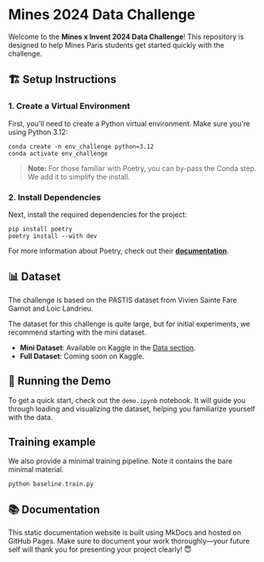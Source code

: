 # Mines 2024 Data Challenge

Welcome to the **Mines x Invent 2024 Data Challenge**! This repository is designed to help Mines Paris students get started quickly with the challenge.

## 🏗️ Setup Instructions

### 1. Create a Virtual Environment

First, you'll need to create a Python virtual environment. Make sure you're using Python 3.12:

```console
conda create -n env_challenge python=3.12
conda activate env_challenge
```

> **Note:** For those familiar with Poetry, you can by-pass the Conda step. We add it to simplify the install.

### 2. Install Dependencies

Next, install the required dependencies for the project:

```console
pip install poetry
poetry install --with dev
```

For more information about Poetry, check out their [**documentation**](https://python-poetry.org).

## 📊 Dataset

The challenge is based on the PASTIS dataset from Vivien Sainte Fare Garnot and Loic Landrieu.

The dataset for this challenge is quite large, but for initial experiments, we recommend starting with the mini dataset.

- **Mini Dataset**: Available on Kaggle in the [Data section](https://www.kaggle.com/competitions/data-challenge-invent-mines2024/data).
- **Full Dataset**: Coming soon on Kaggle.

## 🧪 Running the Demo

To get a quick start, check out the `demo.ipynb` notebook. It will guide you through loading and visualizing the dataset, helping you familiarize yourself with the data.

## Training example

We also provide a minimal training pipeline. Note it contains the bare minimal material.

```console
python baseline.train.py
```

## 📚 Documentation

This static documentation website is built using MkDocs and hosted on GitHub Pages. Make sure to document your work thoroughly—your future self will thank you for presenting your project clearly! 😇
